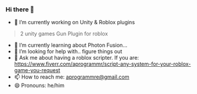 ### Hi there 👋


- 🔭 I’m currently working on Unity & Roblox plugins
> 2 unity games
> Gun Plugin for roblox

- 🌱 I’m currently learning about Photon Fusion...
- 🤔 I’m looking for help with.. figure things out
- 💬 Ask me about having a roblox scripter. If you are: https://www.fiverr.com/aprogrammr/script-any-system-for-your-roblox-game-you-request
- 📫 How to reach me: aprogrammre@gmail.com
- 😄 Pronouns: he/him

